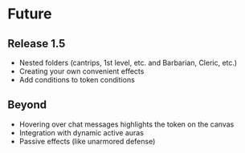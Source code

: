# Future

## Release 1.5

- Nested folders (cantrips, 1st level, etc. and Barbarian, Cleric, etc.)
- Creating your own convenient effects
- Add conditions to token conditions

## Beyond

- Hovering over chat messages highlights the token on the canvas
- Integration with dynamic active auras
- Passive effects (like unarmored defense)
